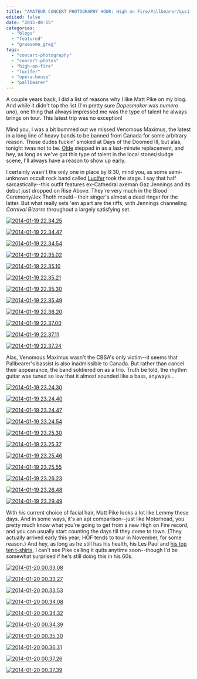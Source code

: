 ```yaml
---
title: "AMATEUR CONCERT PHOTOGRAPHY HOUR: High on Fire/Pallbearer/Lucifer @ Opera House, August 13, 2015"
edited: false
date: "2015-08-15"
categories:
  - "blogs"
  - "featured"
  - "gruesome_greg"
tags:
  - "concert-photography"
  - "concert-photos"
  - "high-on-fire"
  - "lucifer"
  - "opera-house"
  - "pallbearer"
---
```


A couple years back, I did a list of reasons why I like Matt Pike on my blog. And while it didn't top the list (I'm pretty sure _Dopesmoker_ was _numero uno_), one thing that always impressed me was the type of talent he always brings on tour. This latest trip was no exception!

Mind you, I was a bit bummed out we missed Venomous Maximus, the latest in a long line of heavy bands to be banned from Canada for some arbitrary reason. Those dudes fuckin' smoked at Days of the Doomed III, but alas, tonight twas not to be. [Olde](https://hypaethralrecords.bandcamp.com/album/i) stepped in as a last-minute replacement, and hey, as long as we've got this type of talent in the local stoner/sludge scene, I'll always have a reason to show up early.

I certainly wasn't the only one in place by 8:30, mind you, as some semi-unknown occult rock band called [Lucifer](http://www.riseaboverecords.com/artists/riseaboveartists/lucifer/) took the stage. I say that half sarcastically--this outfit features ex-Cathedral axeman Gaz Jennings and its debut just dropped on Rise Above. They're very much in the Blood Ceremony/Jex Thoth mould--their singer's almost a dead ringer for the latter. But what really sets 'em apart are the riffs, with Jennings channeling _Carnival Bizarre_ throughout a largely satisfying set.

[![2014-01-19 22.34.25](https://hellbound.ca/wp-content/uploads/2015/08/2014-01-19-22.34.25-1024x768.jpg)](https://hellbound.ca/wp-content/uploads/2015/08/2014-01-19-22.34.25.jpg)

[![2014-01-19 22.34.47](https://hellbound.ca/wp-content/uploads/2015/08/2014-01-19-22.34.47.jpg)](https://hellbound.ca/wp-content/uploads/2015/08/2014-01-19-22.34.47.jpg)

[![2014-01-19 22.34.54](https://hellbound.ca/wp-content/uploads/2015/08/2014-01-19-22.34.54.jpg)](https://hellbound.ca/wp-content/uploads/2015/08/2014-01-19-22.34.54.jpg)

[![2014-01-19 22.35.02](https://hellbound.ca/wp-content/uploads/2015/08/2014-01-19-22.35.02.jpg)](https://hellbound.ca/wp-content/uploads/2015/08/2014-01-19-22.35.02.jpg)

[![2014-01-19 22.35.10](https://hellbound.ca/wp-content/uploads/2015/08/2014-01-19-22.35.10.jpg)](https://hellbound.ca/wp-content/uploads/2015/08/2014-01-19-22.35.10.jpg)

[![2014-01-19 22.35.21](https://hellbound.ca/wp-content/uploads/2015/08/2014-01-19-22.35.21.jpg)](https://hellbound.ca/wp-content/uploads/2015/08/2014-01-19-22.35.21.jpg)

[![2014-01-19 22.35.30](https://hellbound.ca/wp-content/uploads/2015/08/2014-01-19-22.35.30.jpg)](https://hellbound.ca/wp-content/uploads/2015/08/2014-01-19-22.35.30.jpg)

[![2014-01-19 22.35.49](https://hellbound.ca/wp-content/uploads/2015/08/2014-01-19-22.35.49.jpg)](https://hellbound.ca/wp-content/uploads/2015/08/2014-01-19-22.35.49.jpg)

[![2014-01-19 22.36.20](https://hellbound.ca/wp-content/uploads/2015/08/2014-01-19-22.36.20.jpg)](https://hellbound.ca/wp-content/uploads/2015/08/2014-01-19-22.36.20.jpg)

[![2014-01-19 22.37.00](https://hellbound.ca/wp-content/uploads/2015/08/2014-01-19-22.37.00.jpg)](https://hellbound.ca/wp-content/uploads/2015/08/2014-01-19-22.37.00.jpg)

[![2014-01-19 22.37.11](https://hellbound.ca/wp-content/uploads/2015/08/2014-01-19-22.37.11-1024x768.jpg)](https://hellbound.ca/wp-content/uploads/2015/08/2014-01-19-22.37.11.jpg)

[![2014-01-19 22.37.24](https://hellbound.ca/wp-content/uploads/2015/08/2014-01-19-22.37.24-1024x768.jpg)](https://hellbound.ca/wp-content/uploads/2015/08/2014-01-19-22.37.24.jpg)

Alas, Venomous Maximus wasn't the CBSA's only victim--it seems that Pallbearer's bassist is also inadmissible to Canada. But rather than cancel their appearance, the band soldiered on as a trio. Truth be told, the rhythm guitar was tuned so low that it almost sounded like a bass, anyways...

[![2014-01-19 23.24.30](https://hellbound.ca/wp-content/uploads/2015/08/2014-01-19-23.24.30-1024x768.jpg)](https://hellbound.ca/wp-content/uploads/2015/08/2014-01-19-23.24.30.jpg)

[![2014-01-19 23.24.40](https://hellbound.ca/wp-content/uploads/2015/08/2014-01-19-23.24.40.jpg)](https://hellbound.ca/wp-content/uploads/2015/08/2014-01-19-23.24.40.jpg)

[![2014-01-19 23.24.47](https://hellbound.ca/wp-content/uploads/2015/08/2014-01-19-23.24.47.jpg)](https://hellbound.ca/wp-content/uploads/2015/08/2014-01-19-23.24.47.jpg)

[![2014-01-19 23.24.54](https://hellbound.ca/wp-content/uploads/2015/08/2014-01-19-23.24.54.jpg)](https://hellbound.ca/wp-content/uploads/2015/08/2014-01-19-23.24.54.jpg)

[![2014-01-19 23.25.30](https://hellbound.ca/wp-content/uploads/2015/08/2014-01-19-23.25.30.jpg)](https://hellbound.ca/wp-content/uploads/2015/08/2014-01-19-23.25.30.jpg)

[![2014-01-19 23.25.37](https://hellbound.ca/wp-content/uploads/2015/08/2014-01-19-23.25.37.jpg)](https://hellbound.ca/wp-content/uploads/2015/08/2014-01-19-23.25.37.jpg)

[![2014-01-19 23.25.46](https://hellbound.ca/wp-content/uploads/2015/08/2014-01-19-23.25.46.jpg)](https://hellbound.ca/wp-content/uploads/2015/08/2014-01-19-23.25.46.jpg)

[![2014-01-19 23.25.55](https://hellbound.ca/wp-content/uploads/2015/08/2014-01-19-23.25.55.jpg)](https://hellbound.ca/wp-content/uploads/2015/08/2014-01-19-23.25.55.jpg)

[![2014-01-19 23.26.23](https://hellbound.ca/wp-content/uploads/2015/08/2014-01-19-23.26.23.jpg)](https://hellbound.ca/wp-content/uploads/2015/08/2014-01-19-23.26.23.jpg)

[![2014-01-19 23.26.48](https://hellbound.ca/wp-content/uploads/2015/08/2014-01-19-23.26.48.jpg)](https://hellbound.ca/wp-content/uploads/2015/08/2014-01-19-23.26.48.jpg)

[![2014-01-19 23.29.49](https://hellbound.ca/wp-content/uploads/2015/08/2014-01-19-23.29.49-1024x768.jpg)](https://hellbound.ca/wp-content/uploads/2015/08/2014-01-19-23.29.49.jpg)

With his current choice of facial hair, Matt Pike looks a lot like Lemmy these days. And in some ways, it's an apt comparison--just like Motorhead, you pretty much know what you're going to get from a new High on Fire record, and you can usually start counting the days till they come to town. (They actually arrived early this year; HOF tends to tour in November, for some reason.) And hey, as long as he still has his health, his Les Paul and [his top ten t-shirts](http://www.metalsucks.net/2010/09/16/matt-pikes-top-ten-t-shirts/), I can't see Pike calling it quits anytime soon--though I'd be somewhat surprised if he's still doing this in his 60s.

[![2014-01-20 00.33.08](https://hellbound.ca/wp-content/uploads/2015/08/2014-01-20-00.33.08.jpg)](https://hellbound.ca/wp-content/uploads/2015/08/2014-01-20-00.33.08.jpg)

[![2014-01-20 00.33.27](https://hellbound.ca/wp-content/uploads/2015/08/2014-01-20-00.33.27.jpg)](https://hellbound.ca/wp-content/uploads/2015/08/2014-01-20-00.33.27.jpg)

[![2014-01-20 00.33.53](https://hellbound.ca/wp-content/uploads/2015/08/2014-01-20-00.33.53.jpg)](https://hellbound.ca/wp-content/uploads/2015/08/2014-01-20-00.33.53.jpg)

[![2014-01-20 00.34.08](https://hellbound.ca/wp-content/uploads/2015/08/2014-01-20-00.34.08-1024x768.jpg)](https://hellbound.ca/wp-content/uploads/2015/08/2014-01-20-00.34.08.jpg)

[![2014-01-20 00.34.32](https://hellbound.ca/wp-content/uploads/2015/08/2014-01-20-00.34.32.jpg)](https://hellbound.ca/wp-content/uploads/2015/08/2014-01-20-00.34.32.jpg)

[![2014-01-20 00.34.39](https://hellbound.ca/wp-content/uploads/2015/08/2014-01-20-00.34.39.jpg)](https://hellbound.ca/wp-content/uploads/2015/08/2014-01-20-00.34.39.jpg)

[![2014-01-20 00.35.30](https://hellbound.ca/wp-content/uploads/2015/08/2014-01-20-00.35.30.jpg)](https://hellbound.ca/wp-content/uploads/2015/08/2014-01-20-00.35.30.jpg)

[![2014-01-20 00.36.31](https://hellbound.ca/wp-content/uploads/2015/08/2014-01-20-00.36.31.jpg)](https://hellbound.ca/wp-content/uploads/2015/08/2014-01-20-00.36.31.jpg)

[![2014-01-20 00.37.26](https://hellbound.ca/wp-content/uploads/2015/08/2014-01-20-00.37.26.jpg)](https://hellbound.ca/wp-content/uploads/2015/08/2014-01-20-00.37.26.jpg)

[![2014-01-20 00.37.39](https://hellbound.ca/wp-content/uploads/2015/08/2014-01-20-00.37.39-1024x768.jpg)](https://hellbound.ca/wp-content/uploads/2015/08/2014-01-20-00.37.39.jpg)
